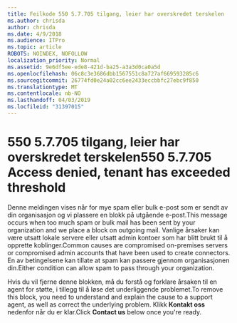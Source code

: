```yaml
---
title: Feilkode 550 5.7.705 tilgang, leier har overskredet terskelen
ms.author: chrisda
author: chrisda
ms.date: 4/9/2018
ms.audience: ITPro
ms.topic: article
ROBOTS: NOINDEX, NOFOLLOW
localization_priority: Normal
ms.assetid: 9e6df5ee-ede8-421d-ba25-a3a3d0ca0a5d
ms.openlocfilehash: 06c8c3e3686dbb1567551c8a727af669593285c6
ms.sourcegitcommit: 26774fd0e24a02cc6ee2433eccbbfc27ebc9f850
ms.translationtype: MT
ms.contentlocale: nb-NO
ms.lasthandoff: 04/03/2019
ms.locfileid: "31397015"
---
```

# <a name="550-57705-access-denied-tenant-has-exceeded-threshold"></a><span data-ttu-id="2fc97-102">550 5.7.705 tilgang, leier har overskredet terskelen</span><span class="sxs-lookup"><span data-stu-id="2fc97-102">550 5.7.705 Access denied, tenant has exceeded threshold</span></span>

<span data-ttu-id="2fc97-103">Denne meldingen vises når for mye spam eller bulk e-post som er sendt av din organisasjon og vi plassere en blokk på utgående e-post.</span><span class="sxs-lookup"><span data-stu-id="2fc97-103">This message occurs when too much spam or bulk mail has been sent by your organization and we place a block on outgoing mail.</span></span>
<span data-ttu-id="2fc97-104">Vanlige årsaker kan være utsatt lokale servere eller utsatt admin kontoer som har blitt brukt til å opprette koblinger.</span><span class="sxs-lookup"><span data-stu-id="2fc97-104">Common causes are compromised on-premises servers or compromised admin accounts that have been used to create connectors.</span></span> <span data-ttu-id="2fc97-105">En av betingelsene kan tillate at spam kan passere gjennom organisasjonen din.</span><span class="sxs-lookup"><span data-stu-id="2fc97-105">Either condition can allow spam to pass through your organization.</span></span>

<span data-ttu-id="2fc97-106">Hvis du vil fjerne denne blokken, må du forstå og forklare årsaken til en agent for støtte, i tillegg til å løse det underliggende problemet.</span><span class="sxs-lookup"><span data-stu-id="2fc97-106">To remove this block, you need to understand and explain the cause to a support agent, as well as correct the underlying problem.</span></span>
<span data-ttu-id="2fc97-107">Klikk **Kontakt oss** nedenfor når du er klar.</span><span class="sxs-lookup"><span data-stu-id="2fc97-107">Click **Contact us** below once you're ready.</span></span>

